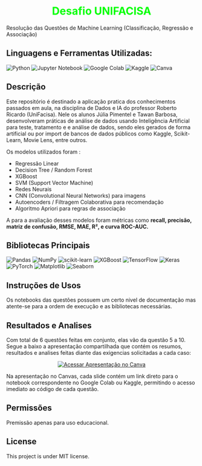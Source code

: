 <h1 align="center">
  <span style="color:00FF00;">Desafio UNIFACISA</span>
</h1>
Resolução das Questões de Machine Learning (Classificação, Regressão e Associação)

## Linguagens e Ferramentas Utilizadas:

![Python](https://img.shields.io/badge/python-3670A0?style=for-the-badge&logo=python&logoColor=ffdd54)
![Jupyter Notebook](https://img.shields.io/badge/jupyter-%23FA0F00.svg?style=for-the-badge&logo=jupyter&logoColor=white)
![Google Colab](https://img.shields.io/badge/Google%20Colab-%23F9A825.svg?style=for-the-badge&logo=googlecolab&logoColor=white)
![Kaggle](https://img.shields.io/badge/Kaggle-035a7d?style=for-the-badge&logo=kaggle&logoColor=white)
![Canva](https://img.shields.io/badge/Canva-%2300C4CC.svg?style=for-the-badge&logo=Canva&logoColor=white)
  

## Descrição
Este repositório é destinado a aplicação pratica dos conhecimentos passados em aula, na disciplina de Dados e IA do professor Roberto Ricardo (UniFacisa).
Nele os alunos Júlia Pimentel e Tawan Barbosa, desenvolveram práticas de análise de dados usando Inteligência Artificial para teste, tratamento e e análise de dados, sendo eles gerados de forma artificial ou por import de bancos de dados públicos como Kaggle, Scikit-Learn, Movie Lens, entre outros. 


Os modelos utilizados foram :

- Regressão Linear
- Decision Tree / Random Forest
- XGBoost
- SVM (Support Vector Machine)
- Redes Neurais
- CNN (Convolutional Neural Networks) para imagens
- Autoencoders / Filtragem Colaborativa para recomendação
- Algoritmo Apriori para regras de associação

A para a avaliação desses modelos foram métricas como **recall, precisão, matriz de confusão, RMSE, MAE, R², e curva ROC-AUC.**

## Bibliotecas Principais

![Pandas](https://img.shields.io/badge/pandas-%23150458.svg?style=for-the-badge&logo=pandas&logoColor=white)
![NumPy](https://img.shields.io/badge/numpy-%23013243.svg?style=for-the-badge&logo=numpy&logoColor=white)
![scikit-learn](https://img.shields.io/badge/scikit--learn-%23F7931E.svg?style=for-the-badge&logo=scikit-learn&logoColor=white)
![XGBoost](https://img.shields.io/badge/xgboost-%23E68523.svg?style=for-the-badge&logo=xgboost&logoColor=white)
![TensorFlow](https://img.shields.io/badge/TensorFlow-%23FF6F00.svg?style=for-the-badge&logo=TensorFlow&logoColor=white)
![Keras](https://img.shields.io/badge/Keras-%23D00000.svg?style=for-the-badge&logo=Keras&logoColor=white)
![PyTorch](https://img.shields.io/badge/PyTorch-%23EE4C2C.svg?style=for-the-badge&logo=PyTorch&logoColor=white)
![Matplotlib](https://img.shields.io/badge/Matplotlib-%233B5284.svg?style=for-the-badge&logo=plotly&logoColor=white)
![Seaborn](https://img.shields.io/badge/Seaborn-%236CA0DC.svg?style=for-the-badge&logoColor=white)

## Instruções de Usos

Os notebooks das questões possuem um certo nivel de documentação mas atente-se para a ordem de execução e as bibliotecas necessárias.

## Resultados e Analises
Com total de 6 questões feitas em conjunto, elas vão da questão 5 a 10.
Segue a baixo a apresentação compartilhada que contém os resumos, resultados e analises feitas diante das exigencias solicitadas a cada caso:

<p align="center">
  <a href="https://www.canva.com/design/DAG1I9Gxx8s/U4OItvIdnb7knUW0DWk2Bw/edit?utm_content=DAG1I9Gxx8s&utm_campaign=designshare&utm_medium=link2&utm_source=sharebutton">
    <img src="https://img.shields.io/badge/Acessar%20Apresentação%20Canvas-139b82?style=for-the-badge&logo=canva&logoColor=white" alt="Acessar Apresentação no Canva">
  </a>
</p>

Na apresentação no Canvas, cada slide contém um link direto para o notebook correspondente no Google Colab ou Kaggle, permitindo o acesso imediato ao código de cada questão.

## Permissões
Premissão apenas para uso educacional.

## License
This project is under MIT license.
